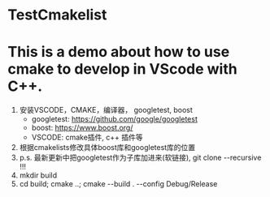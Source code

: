 # TestCmakelist
# This is a demo about how to use cmake to develop in VScode with C++.

1. 安装VSCODE，CMAKE，编译器， googletest, boost
   - googletest: https://github.com/google/googletest
   - boost: https://www.boost.org/
   - VSCODE: cmake插件, c++ 插件等
2. 根据cmakelists修改具体boost库和googletest库的位置
3. p.s. 最新更新中把googletest作为子库加进来(软链接), git clone --recursive !!!
4. mkdir build
5. cd build; cmake ..; cmake --build . --config Debug/Release
